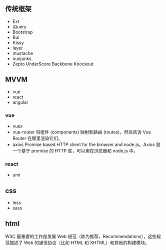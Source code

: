 
## 传统框架
- Ext
- jQuery
- Bootstrap	
- Bui
- Kissy
- layer
- mustache
- nunjunks
- Zepto UnderScore Backbone Knockout 

## MVVM
- vue
- react
- angular

### vue
- vuex
- vue-router 将组件 (components) 映射到路由 (routes)，然后告诉 Vue Router 在哪里渲染它们。
- axios Promise based HTTP client for the browser and node.js。Axios 是一个基于 promise 的 HTTP 库，可以用在浏览器和 node.js 中。

### react
- umi

## css
- less
- sass

## html
W3C 最重要的工作是发展 Web 规范（称为推荐，Recommendations），这些规范描述了 Web 的通信协议（比如 HTML 和 XHTML）和其他的构建模块。
